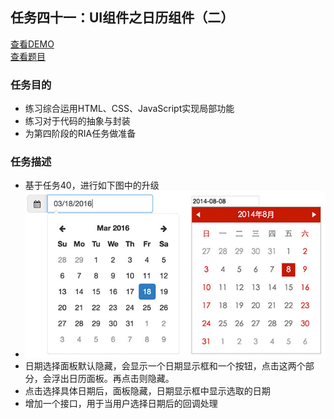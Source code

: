 ## 任务四十一：UI组件之日历组件（二）
[查看DEMO](https://rawgit.com/cjlalala/2016-IFE/master/phase03/task41/task41.html)<br>
[查看题目](http://ife.baidu.com/2016/task/detail?taskId=41)

### 任务目的
* 练习综合运用HTML、CSS、JavaScript实现局部功能
* 练习对于代码的抽象与封装
* 为第四阶段的RIA任务做准备

### 任务描述
* 基于任务40，进行如下图中的升级
* ![](https://github.com/cjlalala/2016-IFE/blob/master/phase03/task41/task41.jpg)
* 日期选择面板默认隐藏，会显示一个日期显示框和一个按钮，点击这两个部分，会浮出日历面板。再点击则隐藏。
* 点击选择具体日期后，面板隐藏，日期显示框中显示选取的日期
* 增加一个接口，用于当用户选择日期后的回调处理
